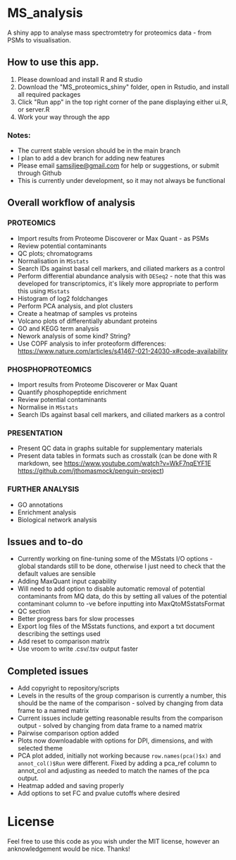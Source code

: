 # MS_analysis
A shiny app to analyse mass spectromtetry for proteomics data - from PSMs to visualisation.

## How to use this app.
1. Please download and install R and R studio
2. Download the "MS_proteomics_shiny" folder, open in Rstudio, and install all required packages
3. Click "Run app" in the top right corner of the pane displaying either ui.R, or server.R
4. Work your way through the app

### Notes:
  - The current stable version should be in the main branch
  - I plan to add a dev branch for adding new features
  - Please email samsiljee@gmail.com for help or suggestions, or submit through Github
  - This is currently under development, so it may not always be functional

## Overall workflow of analysis

### PROTEOMICS
  - Import results from Proteome Discoverer or Max Quant - as PSMs
  - Review potential contaminants
  - QC plots; chromatograms
  - Normalisation in `MSstats`
  - Search IDs against basal cell markers, and ciliated markers as a control
  - Perform differential abundance analysis with `DESeq2` - note that this was developed for transcriptomics, it's likely more appropriate to perform this using `MSstats`
  - Histogram of log2 foldchanges
  - Perform PCA analysis, and plot clusters
  - Create a heatmap of samples vs proteins
  - Volcano plots of differentially abundant proteins
  - GO and KEGG term analysis
  - Nework analysis of some kind? String?
  - Use COPF analysis to infer proteoform differences: https://www.nature.com/articles/s41467-021-24030-x#code-availability

### PHOSPHOPROTEOMICS
  - Import results from Proteome Discoverer or Max Quant
  - Quantify phosphopeptide enrichment
  - Review potential contaminants
  - Normalise in `MSstats`
  - Search IDs against basal cell markers, and ciliated markers as a control
  
### PRESENTATION
  - Present QC data in graphs suitable for supplementary materials
  - Present data tables in formats such as crosstalk (can be done with R markdown, see https://www.youtube.com/watch?v=WkF7nqEYF1E https://github.com/jthomasmock/penguin-project)
  
### FURTHER ANALYSIS
  - GO annotations
  - Enrichment analysis
  - Biological network analysis

## Issues and to-do
  - Currently working on fine-tuning some of the MSstats I/O options - global standards still to be done, otherwise I just need to check that the default values are sensible
  - Adding MaxQuant input capability
  - Will need to add option to disable automatic removal of potential contaminants from MQ data, do this by setting all values of the potential contaminant column to -ve before inputting into MaxQtoMSstatsFormat
  - QC section
  - Better progress bars for slow processes
  - Export log files of the MSstats functions, and export a txt document describing the settings used
  - Add reset to comparison matrix
  - Use vroom to write .csv/.tsv output faster

  
## Completed issues
  - Add copyright to repository/scripts
  - Levels in the results of the group comparison is currently a number, this should be the name of the comparison - solved by changing from data frame to a named matrix
   - Current issues include getting reasonable results from the comparison output - solved by changing from data frame to a named matrix
  - Pairwise comparison option added
  - Plots now downloadable with options for DPI, dimensions, and with selected theme
  - PCA plot added, initially not working because `row.names(pca()$x)` and `annot_col()$Run` were different. Fixed by adding a pca_ref column to annot_col and adjusting as needed to match the names of the pca output.
  - Heatmap added and saving properly
  - Add options to set FC and pvalue cutoffs where desired
  
# License
Feel free to use this code as you wish under the MIT license, however an anknowledgement would be nice. Thanks!
